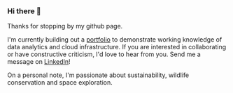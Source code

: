### Hi there 👋
Thanks for stopping by my github page. 

I'm currently building out a [portfolio](https://sdemoya.github.io/) to demonstrate working knowledge of data analytics and cloud infrastructure. If you are interested in collaborating or have constructive criticism, I'd love to hear from you. Send me a message on [LinkedIn](https://www.linkedin.com/in/skyedemoya/)! 

On a personal note, I'm passionate about sustainability, wildlife conservation and space exploration.  
<!--
**sdemoya/sdemoya** is a ✨ _special_ ✨ repository because its `README.md` (this file) appears on your GitHub profile.

Here are some ideas to get you started:

- 🔭 I’m currently working on ...
- 🌱 I’m currently learning ...
- 👯 I’m looking to collaborate on ...
- 🤔 I’m looking for help with ...
- 💬 Ask me about ...
- 📫 How to reach me: ...
- 😄 Pronouns: ...
- ⚡ Fun fact: ...
-->
